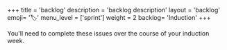 +++
title = 'backlog'
description = 'backlog description'
layout = 'backlog'
emoji= '🏷️'
menu_level = ['sprint']
weight = 2
backlog= 'Induction'
+++

You'll need to complete these issues over the course of your induction week.
